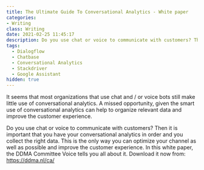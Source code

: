 ```yaml
---
title: The Ultimate Guide To Conversational Analytics - White paper
categories: 
- Writing
class: Writing
date: 2021-02-25 11:45:17
description: Do you use chat or voice to communicate with customers? Then it is important that you have your conversational analytics in order and you collect the right data. This is the only way you can optimize your channel as well as possible and improve the customer experience.
tags:
  - Dialogflow
  - Chatbase
  - Conversational Analytics
  - Stackdriver
  - Google Assistant
hidden: true
---
```


It seems that most organizations that use chat and / or voice bots still make little use of conversational analytics. A missed opportunity, given the smart use of conversational analytics can help to organize relevant data and improve the customer experience. 

<!-- more --> 

Do you use chat or voice to communicate with customers? Then it is important that you have your conversational analytics in order and you collect the right data. This is the only way you can optimize your channel as well as possible and improve the customer experience. In this white paper, the DDMA Committee Voice tells you all about it. Download it now from: https://ddma.nl/ca/


